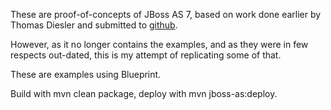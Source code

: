 These are proof-of-concepts of JBoss AS 7, based on work done earlier
by Thomas Diesler and submitted to
[github](https://github.com/tdiesler/jbosgi/tree/d7caf3126fb35b823d083b238e7d974b06865396/testsuite/jbossas).

However, as it no longer contains the examples, and as they were in few
respects out-dated, this is my attempt of replicating some of that.

These are examples using Blueprint.

Build with mvn clean package, deploy with mvn jboss-as:deploy.
